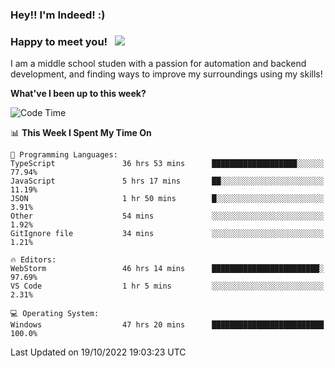 ### Hey!! I'm Indeed! :) 

### Happy to meet you! &nbsp; ![](https://visitor-badge.glitch.me/badge?page_id=Indeedornot.Indeedornot)

I am a middle school studen with a passion for automation and backend development, and finding ways to improve my surroundings using my skills!

**What've I been up to this week?** 

<!--START_SECTION:waka-->
![Code Time](http://img.shields.io/badge/Code%20Time-492%20hrs%2053%20mins-blue)

📊 **This Week I Spent My Time On** 

```text
💬 Programming Languages: 
TypeScript               36 hrs 53 mins      ███████████████████░░░░░░   77.94% 
JavaScript               5 hrs 17 mins       ██░░░░░░░░░░░░░░░░░░░░░░░   11.19% 
JSON                     1 hr 50 mins        █░░░░░░░░░░░░░░░░░░░░░░░░   3.91% 
Other                    54 mins             ░░░░░░░░░░░░░░░░░░░░░░░░░   1.92% 
GitIgnore file           34 mins             ░░░░░░░░░░░░░░░░░░░░░░░░░   1.21%

🔥 Editors: 
WebStorm                 46 hrs 14 mins      ████████████████████████░   97.69% 
VS Code                  1 hr 5 mins         ░░░░░░░░░░░░░░░░░░░░░░░░░   2.31%

💻 Operating System: 
Windows                  47 hrs 20 mins      █████████████████████████   100.0%

```


 Last Updated on 19/10/2022 19:03:23 UTC
<!--END_SECTION:waka-->
